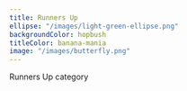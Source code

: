 ```yaml
---
title: Runners Up
ellipse: "/images/light-green-ellipse.png"
backgroundColor: hopbush
titleColor: banana-mania
image: "/images/butterfly.png"
---
```


Runners Up category
